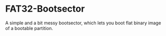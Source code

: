 # FAT32-Bootsector

A simple and a bit messy bootsector, which lets you boot flat binary image of a bootable partition.
